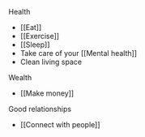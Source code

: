 Health
- [[Eat]]
- [[Exercise]]
- [[Sleep]]
- Take care of your [[Mental health]]
- Clean living space

Wealth
- [[Make money]]

Good relationships
- [[Connect with people]]

